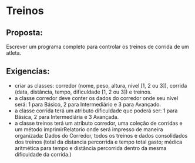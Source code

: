 # Treinos

## Proposta:
Escrever um programa completo para controlar os treinos de corrida de um atleta.

## Exigencias:
  * criar as classes: corredor (nome, peso, altura, nível [1, 2 ou 3]), corrida (data, distância, tempo, dificuldade [1, 2 ou 3]) e
treinos.
  * a classe corredor deve conter os dados do corredor onde seu nível será: 1 para Básico, 2 para
Intermediário e 3 para Avançado.
  * a classe corrida terá um atributo dificuldade que poderá ser: 1 para Básica, 2 para Intermediária e 3
Avançada.
  * a classe treinos terá um atributo corredor, uma coleção de corridas e um método imprimirRelatorio
onde será impresso de maneira organizada: Dados do Corredor, todos os treinos e dados consolidados
dos treinos (total da distancia percorrida e tempo total gasto; médica aritmética para tempo e distância
percorrida dentro da mesma dificuldade da corrida.)
